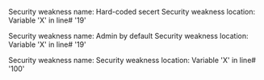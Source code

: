 Security weakness name: Hard-coded secert
Security weakness location: Variable 'X' in line# '19'
  
Security weakness name: Admin by default
Security weakness location: Variable 'X' in line# '19'
  
Security weakness name: 
Security weakness location: Variable 'X' in line# '100'